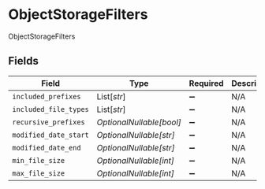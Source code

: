 # ObjectStorageFilters

ObjectStorageFilters


## Fields

| Field                    | Type                     | Required                 | Description              |
| ------------------------ | ------------------------ | ------------------------ | ------------------------ |
| `included_prefixes`      | List[*str*]              | :heavy_minus_sign:       | N/A                      |
| `included_file_types`    | List[*str*]              | :heavy_minus_sign:       | N/A                      |
| `recursive_prefixes`     | *OptionalNullable[bool]* | :heavy_minus_sign:       | N/A                      |
| `modified_date_start`    | *OptionalNullable[str]*  | :heavy_minus_sign:       | N/A                      |
| `modified_date_end`      | *OptionalNullable[str]*  | :heavy_minus_sign:       | N/A                      |
| `min_file_size`          | *OptionalNullable[int]*  | :heavy_minus_sign:       | N/A                      |
| `max_file_size`          | *OptionalNullable[int]*  | :heavy_minus_sign:       | N/A                      |